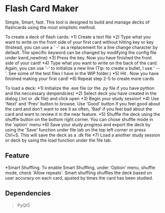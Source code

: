 # Flash Card Maker

Simple, Smart, fast. This tool is designed to build and manage decks of flashcards using the most simplistic method.

To create a deck of flash cards:
  *1) Create a text file
  *2) Type what you want to write on the front side of your first card without hitting <Tab> key or <Enter> key (Instead, you can use a ' -' as a replacement for a line change character by default. The specific keyword can be changed by modifying the config file under kwrd_newline)
  *3) Press the <tab> key. Now you have finished the front side of your card!
  *4) Type what you want to write on the back of the card. Again, you can use '-' to initialize a new line (Tip: to create a bullet, I use ' --'. See some of the test files I have in the WIP folder.)
  *5) Hit <enter>. Now you have finished making your first card!
  *6) Repeat step 2-5 to create more cards

To load a deck:
  *1) Initialize the .exe file (or the .py file if you have python and the neccessary denpendcies) 
  *2) Select deck you have created in the dialog (.txt or .dk file) and click open
  *3) Begin your study session!
  *4) Use 'Next' and 'Prev' button to browse. Use 'Good' button if you feel good about the card and don't want to see it as often, 'Bad' if you feel bad about the card and want to review it in the near feature.
  *5) Shuffle the deck using the shuffle button on the bottom right corner. You can chose shuffle mode in the 'option' menu
  *6) Save your study progress and export the deck by using the 'Save' function under file tab on the top left corner or press Ctrl+S. This will save the deck as a .dk file
  *7) Load a another study session or deck by using the load function under the file tab.

## Feature
*Smart Shuffling. To enable Smart Shuffling, under 'Option' menu, shuffle mode, check 'Allow repeats'. Smart shuffling shuffles the deck based on user accuracy on each card, ajusted by times the card has been studied.


## Dependencies
>PyQt5

